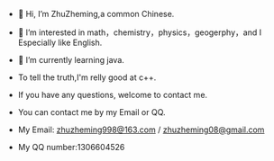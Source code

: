 - 👋 Hi, I’m ZhuZheming,a common Chinese.
- 👀 I’m interested in math，chemistry，physics，geogerphy，and I Especially like English.
- 🌱 I’m currently learning java.

- To tell the truth,I'm relly good at c++.
- If you have any questions, welcome to contact me.
- You can contact me by my Email or QQ.
- My Email: zhuzheming998@163.com / zhuzheming08@gmail.com
- My QQ number:1306604526

<!---
ZhuZheming001/ZhuZheming001 is a ✨ special ✨ repository because its `README.md` (this file) appears on your GitHub profile.
You can click the Preview link to take a look at your changes.
--->
